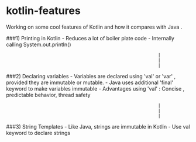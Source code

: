 # kotlin-features
Working on some cool features of Kotlin and how it compares with Java .

###1) Printing in Kotlin 
      - Reduces a lot of boiler plate code
      - Internally calling System.out.println()

                                                              |
                                                              |
                                                              |

###2) Declaring variables 
     - Variables are declared using 'val' or 'var' , provided they are immutable or mutable.
     - Java uses additional 'final' keyword to make variables immutable
     - Advantages using 'val' : Concise , predictable behavior, thread safety

                                                              |
                                                              |
                                                              |

###3) String Templates
     - Like Java, strings are immutable in Kotlin
     - Use val keyword to declare strings
